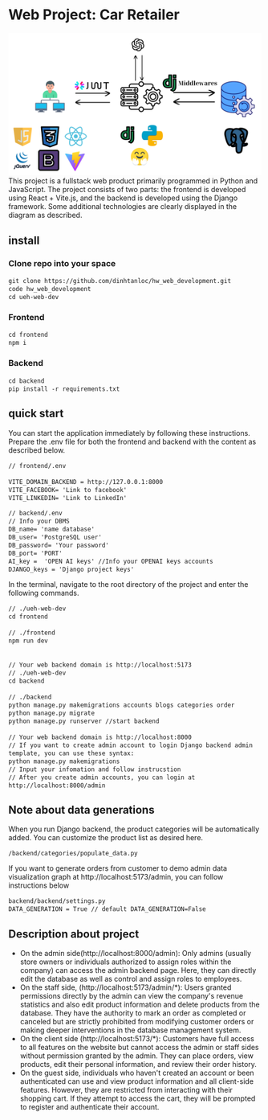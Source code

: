 # Web Project: Car Retailer 
![The project's web diagram and accompanying technologies.](project.png)
This project is a fullstack web product primarily programmed in Python and JavaScript. The project consists of two parts: the frontend is developed using React + Vite.js, and the backend is developed using the Django framework. Some additional technologies are clearly displayed in the diagram as described.
## install
### Clone repo into your space
```
git clone https://github.com/dinhtanloc/hw_web_development.git
code hw_web_development
cd ueh-web-dev
```
### Frontend
```
cd frontend
npm i
```

### Backend
```
cd backend
pip install -r requirements.txt

```

## quick start
You can start the application immediately by following these instructions.
Prepare the .env file for both the frontend and backend with the content as described below.
```
// frontend/.env

VITE_DOMAIN_BACKEND = http://127.0.0.1:8000
VITE_FACEBOOK= 'Link to facebook'
VITE_LINKEDIN= 'Link to LinkedIn'

```

```
// backend/.env
// Info your DBMS
DB_name= 'name database'
DB_user= 'PostgreSQL user'
DB_password= 'Your password'
DB_port= 'PORT'
AI_key =  'OPEN AI keys' //Info your OPENAI keys accounts
DJANGO_keys = 'Django project keys'

```

In the terminal, navigate to the root directory of the project and enter the following commands.

```
// ./ueh-web-dev
cd frontend

// ./frontend
npm run dev


// Your web backend domain is http://localhost:5173
// ./ueh-web-dev
cd backend

// ./backend
python manage.py makemigrations accounts blogs categories order
python manage.py migrate
python manage.py runserver //start backend

// Your web backend domain is http://localhost:8000
// If you want to create admin account to login Django backend admin template, you can use these syntax:
python manage.py makemigrations
// Input your infomation and follow instrucstion
// After you create admin accounts, you can login at http://localhost:8000/admin
```

## Note about data generations
When you run Django backend, the product categories will be automatically added. You can customize the product list as desired here.
```
/backend/categories/populate_data.py
```

If you want to generate orders from customer to demo admin data visualization graph at http://localhost:5173/admin, you can follow instructions below
```
backend/backend/settings.py
DATA_GENERATION = True // default DATA_GENERATION=False
```

## Description about project
* On the admin side(http://localhost:8000/admin): Only admins (usually store owners or individuals authorized to assign roles within the company) can access the admin backend page. Here, they can directly edit the database as well as control and assign roles to employees.
* On the staff side, (http://localhost:5173/admin/*): Users granted permissions directly by the admin can view the company's revenue statistics and also edit product information and delete products from the database. They have the authority to mark an order as completed or canceled but are strictly prohibited from modifying customer orders or making deeper interventions in the database management system.
* On the client side (http://localhost:5173/*): Customers have full access to all features on the website but cannot access the admin or staff sides without permission granted by the admin. They can place orders, view products, edit their personal information, and review their order history.
* On the guest side, individuals who haven't created an account or been authenticated can use and view product information and all client-side features. However, they are restricted from interacting with their shopping cart. If they attempt to access the cart, they will be prompted to register and authenticate their account.

